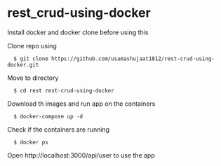 # rest_crud-using-docker

Install docker and docker clone before using this
 
 Clone repo using
      
      $ git clone https://github.com/usamashujaat1812/rest-crud-using-docker.git
  
  Move to directory
      
      $ cd rest rest-crud-using-docker
  
  Download th images and run app on the containers
      
      $ docker-compose up -d
  
  Check if the containers are running
      
      $ docker ps
      
Open http://localhost:3000/api/user to use the app
